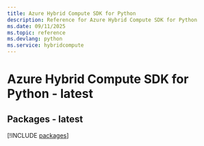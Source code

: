 ```yaml
---
title: Azure Hybrid Compute SDK for Python
description: Reference for Azure Hybrid Compute SDK for Python
ms.date: 09/11/2025
ms.topic: reference
ms.devlang: python
ms.service: hybridcompute
---
```

# Azure Hybrid Compute SDK for Python - latest
## Packages - latest
[!INCLUDE [packages](hybrid-compute-index.md)]